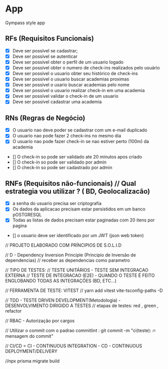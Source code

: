 # App

Gympass style app

## RFs (Requisitos Funcionais)

- [x] Deve ser possível se cadastrar;
- [x] Deve ser possível se autenticar
- [x] Deve ser possível obter o perfil de um usuario logado
- [x] Deve ser possível obter o numero de check-ins realizados pelo usuário
- [x] Deve ser possível o usuario obter seu histórico de check-ins
- [x] Deve ser possível o usuario buscar academias proximas
- [x] Deve ser possível o usario buscar academias pelo nome
- [x] Deve ser possível o usuario realizar check-in em uma academia
- [x] Deve ser possível validar o check-in de um usuario
- [x] Deve ser possível cadastrar uma academia

## RNs (Regras de Negócio)

- [x] O usuario nao deve poder se cadastrar com um e-mail duplicado
- [x] O usuario nao pode fazer 2 check-ins no mesmo dia
- [x] O usuario nao pode fazer check-in se nao estiver perto (100m) da academia
- [] O check-in so pode ser validado ate 20 minutos apos criado
- [] O check-in so pode ser validado por admin
- [] O check-in so pode ser cadastrado por admin

## RNFs (Requisitos não-funcionais) // Qual estrategia vou utilizar ? ( BD, Geolocalizacão)

- [x] a senha do usuario precisa ser criptografia
- [x] Os dados da aplicacao precisam estar persistidos em um banco pOSTGRESQL
- [x] Todas as listas de dados precisam estar paginadas com 20 itens por pagina
- [] o usuario deve ser identificado por um JWT (json web token)

// PROJETO ELABORADO COM PRÍNCIPIOS DE S.O.L.I.D

// D - Dependency Inversion Principle (Principio de Inversão de dependencias)
// receber as dependencias como parametro

// TIPO DE TESTES:
// TESTE UNITÁRIOS - TESTE SEM INTEGRACAO EXTERNA
// TESTE DE INTEGRACAO (E2E) - QUANDO O TESTE É FEITO ENGLOBANDO TODAS AS INTEGRAÇÕES (BD, ETC...)

// FERRAMENTA DE TESTE: VITEST
// yarn add vitest vite-tsconfig-paths -D

// TDD - TESTE DRIVEN DEVELOPMENT(Metodologia) - DESENVOLVIMENTO DIRIGIDO A TESTES
// etapas de testes: red , green , refactor

// RBAC - Autorização por cargos

// Utilizar o commit com o padrao commitlint : git commit -m "ci(teste): :fire: mensagem do commit"

// CI/CD = CI - CONTINUOUS INTEGRATION - CD - CONTINUOUS DEPLOYMENT/DELIVERY

//npx prisma migrate build
